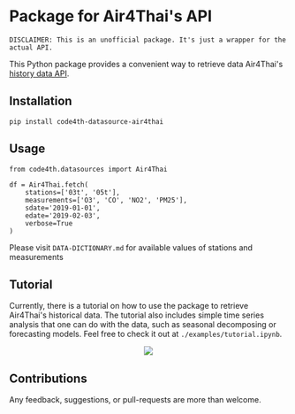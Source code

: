# Package for Air4Thai's API

```
DISCLAIMER: This is an unofficial package. It's just a wrapper for the actual API.
```
This Python package provides a convenient way to retrieve data Air4Thai's [history data API][api].

## Installation
```
pip install code4th-datasource-air4thai
```

## Usage
```
from code4th.datasources import Air4Thai

df = Air4Thai.fetch(
    stations=['03t', '05t'],
    measurements=['O3', 'CO', 'NO2', 'PM25'],
    sdate='2019-01-01',
    edate='2019-02-03',
    verbose=True
)
```

Please visit `DATA-DICTIONARY.md` for available values of stations and measurements

## Tutorial
Currently, there is a tutorial on how to use the package to retrieve Air4Thai's historical data. The tutorial also includes simple time series analysis that one can do with the data, such as seasonal decomposing or forecasting models.
Feel free to check it out at `./examples/tutorial.ipynb`.

<div align="center">
<img src="https://i.imgur.com/4unRLva.png"/>
</div>


## Contributions
Any feedback, suggestions, or pull-requests are more than welcome.

[api]: http://air4thai.pcd.go.th/webV2/history/
